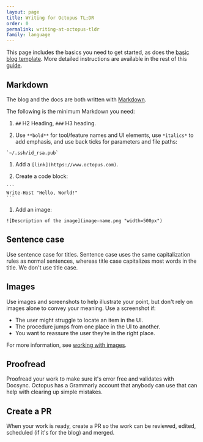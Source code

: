 ```yaml
---
layout: page
title: Writing for Octopus TL;DR
order: 0
permalink: writing-at-octopus-tldr
family: language
---
```


This page includes the basics you need to get started, as does the [basic blog template](https://github.com/OctopusDeploy/blog/blob/master/templates/basic-template.md). More detailed instructions are available in the rest of this [guide](https://octopusdeploy.github.io/OctoStyle/).

## Markdown

The blog and the docs are both written with [Markdown](markdown.md).

The following is the minimum Markdown you need:

1. `##` H2 Heading, `###` H3 heading.

1. Use `**bold**` for tool/feature names and UI elements, use `*italics*` to add emphasis, and use back ticks for parameters and file paths:
~~~
`~/.ssh/id_rsa.pub`
~~~

1. Add a `[link](https://www.octopus.com)`.

1. Create a code block:
~~~
```
Write-Host "Hello, World!"
```
~~~

1. Add an image: 
~~~
![Description of the image](image-name.png "width=500px")
~~~

## Sentence case

Use sentence case for titles. Sentence case uses the same capitalization rules as normal sentences, whereas title case capitalizes most words in the title. We don't use title case.

## Images

Use images and screenshots to help illustrate your point, but don't rely on images alone to convey your meaning. Use a screenshot if:

- The user might struggle to locate an item in the UI.
- The procedure jumps from one place in the UI to another.
- You want to reassure the user they’re in the right place.

For more information, see [working with images](images.md).

## Proofread

Proofread your work to make sure it's error free and validates with Docsync. Octopus has a Grammarly account that anybody can use that can help with clearing up simple mistakes.

## Create a PR

When your work is ready, create a PR so the work can be reviewed, edited, scheduled (if it's for the blog) and merged.
